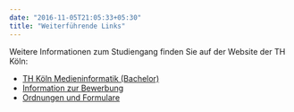 ```yaml
---
date: "2016-11-05T21:05:33+05:30"
title: "Weiterführende Links"
---
```


Weitere Informationen zum Studiengang finden Sie auf der Website der TH Köln:

- [TH Köln Medieninformatik (Bachelor)](https://www.th-koeln.de/studium/medieninformatik-bachelor_2379.php)
- [Information zur Bewerbung](https://www.th-koeln.de/studium/medieninformatik-bachelor--bewerbung_3962.php)
- [Ordnungen und Formulare](https://www.th-koeln.de/studium/medieninformatik-bachelor--ordnungen-und-formulare_3963.php)